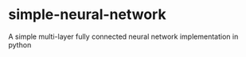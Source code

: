 # simple-neural-network
A simple multi-layer fully connected neural network implementation in python
